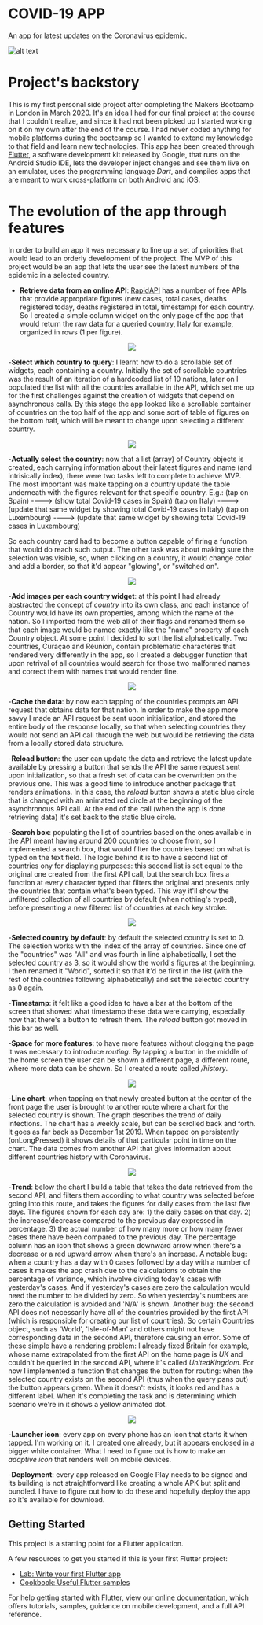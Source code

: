 # COVID-19 APP

An app for latest updates on the Coronavirus epidemic.

![alt text](https://github.com/Marcellofabbri/Covid-19-App/blob/master/Snapshot-020420.png)

# Project's backstory

This is my first personal side project after completing the Makers Bootcamp in London in March 2020. It's an idea I had for our final project at the course that I couldn't realize, and since it had not been picked up I started working on it on my own after the end of the course.
I had never coded anything for mobile platforms during the bootcamp so I wanted to extend my knowledge to that field and learn new technologies. This app has been created through [Flutter](https://flutter.dev/), a software development kit released by Google, that runs on the Android Studio IDE, lets the developer inject changes and see them live on an emulator, uses the programming language *Dart*, and compiles apps that are meant to work cross-platform on both Android and iOS.

# The evolution of the app through features

In order to build an app it was necessary to line up a set of priorities that would lead to an orderly development of the project.
The MVP of this project would be an app that lets the user see the latest numbers of the epidemic in a selected country.

- **Retrieve data from an online API**: [RapidAPI](rapidapi.com) has a number of free APIs that provide appropriate figures (new cases, total cases, deaths registered today, deaths registered in total, timestamp) for each country. So I created a simple column widget on the only page of the app that would return the raw data for a queried country, Italy for example, organized in rows (1 per figure).

<p align=center>
<img src="https://github.com/Marcellofabbri/Covid-19-App/blob/master/screenshots/talk-to-first-api.png?raw=true">
</p>

-**Select which country to query**: I learnt how to do a scrollable set of widgets, each containing a country. Initially the set of scrollable countries was the result of an iteration of a hardcoded list of 10 nations, later on I populated the list with all the countries available in the API, which set me up for the first challenges against the creation of widgets that depend on asynchronous calls. By this stage the app looked like a scrollable container of countries on the top half of the app and some sort of table of figures on the bottom half, which will be meant to change upon selecting a different country.

<p align=center>
<img src="https://github.com/Marcellofabbri/Covid-19-App/blob/master/screenshots/Scrollbar.png?raw=true">
</p>

-**Actually select the country**: now that a list (array) of Country objects is created, each carrying information about their latest figures and name (and intrisically index), there were two tasks left to complete to achieve MVP. The most important was make tapping on a country update the table underneath with the figures relevant for that specific country.
E.g.:
(tap on Spain) ----> (show total Covid-19 cases in Spain)
(tap on Italy) ----> (update that same widget by showing total Covid-19 cases in Italy)
(tap on Luxembourg) ----> (update that same widget by showing total Covid-19 cases in Luxembourg)

So each country card had to become a button capable of firing a function that would do reach such output.
The other task was about making sure the selection was visible, so, when clicking on a country, it would change color and add a border, so that it'd appear "glowing", or "switched on".

<p align=center>
<img src="https://github.com/Marcellofabbri/Covid-19-App/blob/master/screenshots/selection.png?raw=true">
</p>

-**Add images per each country widget**: at this point I had already abstracted the concept of _country_ into its own class, and each instance of Country would have its own properties, among which the name of the nation. So I imported from the web all of their flags and renamed them so that each image would be named exactly like the "name" property of each Country object. At some point I decided to sort the list alphabetically.
Two countries, Curaçao and Réunion, contain problematic characteres that rendered very differently in the app, so I created a debugger function that upon retrival of all countries would search for those two malformed names and correct them with names that would render fine.

<p align=center>
<img src="https://github.com/Marcellofabbri/Covid-19-App/blob/master/screenshots/flags.png?raw=true">
</p>

-**Cache the data**: by now each tapping of the countries prompts an API request that obtains data for that nation. In order to make the app more savvy I made an API request be sent upon initialization, and stored the entire body of the response locally, so that when selecting countries they would not send an API call through the web but would be retrieving the data from a locally stored data structure.

-**Reload button**: the user can update the data and retrieve the latest update available by pressing a button that sends the API the same request sent upon initialization, so that a fresh set of data can be overwritten on the previous one. This was a good time to introduce another package that renders animations. In this case, the _reload_ button shows a static blue circle that is changed with an animated red circle at the beginning of the asynchronous API call. At the end of the call (when the app is done retrieving data) it's set back to the static blue circle.

-**Search box**: populating the list of countries based on the ones available in the API meant having around 200 countries to choose from, so I implemented a search box, that would filter the countries based on what is typed on the text field. The logic behind it is to have a second list of countries ony for displaying purposes: this second list is set equal to the original one created from the first API call, but the search box fires a function at every character typed that filters the original and presents only the countries that contain what's been typed. This way it'll show the unfiltered collection of all countries by default (when nothing's typed), before presenting a new filtered list of countries at each key stroke.

<p align=center>
<img src="https://github.com/Marcellofabbri/Covid-19-App/blob/master/screenshots/reload.png?raw=true">
</p>

-**Selected country by default**: by default the selected country is set to 0. The selection works with the index of the array of countries. Since one of the "countries" was "All" and was fourth in line alphabetically, I set the selected country as 3, so it would show the world's figures at the beginning. I then renamed it "World", sorted it so that it'd be first in the list (with the rest of the countries following alphabetically) and set the selected country as 0 again.

-**Timestamp**: it felt like a good idea to have a bar at the bottom of the screen that showed what timestamp these data were carrying, especially now that there's a button to refresh them. The _reload_ button got moved in this bar as well.

-**Space for more features**: to have more features without clogging the page it was necessary to introduce *routing*. By tapping a button in the middle of the home screen the user can be shown a different page, a different route, where more data can be shown. So I created a route called _/history_.

<p align=center>
<img src="https://github.com/Marcellofabbri/Covid-19-App/blob/master/screenshots/historybutton.png?raw=true">
</p>

-**Line chart**: when tapping on that newly created button at the center of the front page the user is brought to another route where a chart for the selected country is shown. The graph describes the trend of daily infections. The chart has a weekly scale, but can be scrolled back and forth. It goes as far back as December 1st 2019. When tapped on persistently (onLongPressed) it shows details of that particular point in time on the chart. The data comes from another API that gives information about different countries history with Coronavirus.

<p align=center>
<img src="https://github.com/Marcellofabbri/Covid-19-App/blob/master/screenshots/chart.png?raw=true">
</p>

-**Trend**: below the chart I build a table that takes the data retrieved from the second API, and filters them according to what country was selected before going into this route, and takes the figures for daily cases from the last five days. The figures shown for each day are: 1) the daily cases on that day. 2) the increase/decrease compared to the previous day expressed in percentage. 3) the actual number of how many more or how many fewer cases there have been compared to the previous day.
The percentage column has an icon that shows a green downward arrow when there's a decrease or a red upward arrow when there's an increase.
A notable bug: when a country has a day with 0 cases followed by a day with a number of cases it makes the app crash due to the calculations to obtain the percentage of variance, which involve dividing today's cases with yesterday's cases. And if yesterday's cases are zero the calculation would need the number to be divided by zero. So when yesterday's numbers are zero the calculation is avoided and 'N/A' is shown.
Another bug: the second API does not necessarily have all of the countries provided by the first API (which is responsible for creating our list of countries). So certain Countries object, such as 'World', 'Isle-of-Man' and others might not have corresponding data in the second API, therefore causing an error. Some of these simple have a rendering problem: I already fixed Britain for example, whose name extrapolated from the first API on the home page is _UK_ and couldn't be queried in the second API, where it's called _UnitedKingdom_. For now I implemented a function that changes the button for routing: when the selected country exists on the second API (thus when the query pans out) the button appears green. When it doesn't exists, it looks red and has a different label. When it's completing the task and is determining which scenario we're in it shows a yellow animated dot.

<p align=center>
<img src="https://github.com/Marcellofabbri/Covid-19-App/blob/master/screenshots/trend.png?raw=true">
</p>

-**Launcher icon**: every app on every phone has an icon that starts it when tapped. I'm working on it. I created one already, but it appears enclosed in a bigger white container. What I need to figure out is how to make an _adaptive icon_ that renders well on mobile devices.

-**Deployment**: every app released on Google Play needs to be signed and its building is not straightforward like creating a whole APK but split and bundled. I have to figure out how to do these and hopefully deploy the app so it's available for download.

## Getting Started

This project is a starting point for a Flutter application.

A few resources to get you started if this is your first Flutter project:

- [Lab: Write your first Flutter app](https://flutter.dev/docs/get-started/codelab)
- [Cookbook: Useful Flutter samples](https://flutter.dev/docs/cookbook)

For help getting started with Flutter, view our
[online documentation](https://flutter.dev/docs), which offers tutorials,
samples, guidance on mobile development, and a full API reference.

